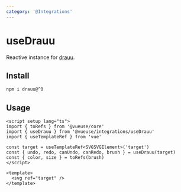```yaml
---
category: '@Integrations'
---
```


# useDrauu

Reactive instance for [drauu](https://github.com/antfu/drauu).

## Install

```bash
npm i drauu@^0
```

## Usage

```vue
<script setup lang="ts">
import { toRefs } from '@vueuse/core'
import { useDrauu } from '@vueuse/integrations/useDrauu'
import { useTemplateRef } from 'vue'

const target = useTemplateRef<SVGSVGElement>('target')
const { undo, redo, canUndo, canRedo, brush } = useDrauu(target)
const { color, size } = toRefs(brush)
</script>

<template>
  <svg ref="target" />
</template>
```
